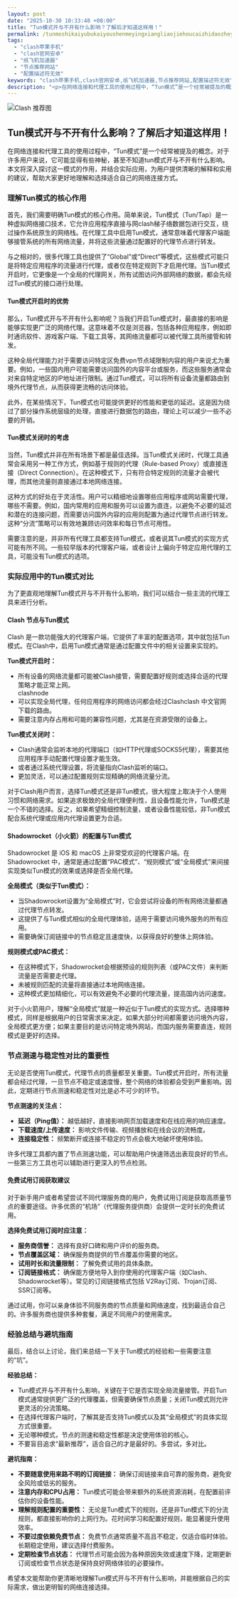 ```yaml
---
layout: post
date: "2025-10-30 10:33:48 +08:00"
title: "Tun模式开与不开有什么影响？了解后才知道这样用！"
permalink: /tunmoshikaiyubukaiyoushenmeyingxiangliaojiehoucaizhidaozheyangyong/
tags:
  - "clash苹果手机"
  - "clash官网安卓"
  - "纸飞机加速器"
  - "节点推荐网站"
  - "配置描述符无效"
keywords: "clash苹果手机,clash官网安卓,纸飞机加速器,节点推荐网站,配置描述符无效"
description: "<p>在网络连接和代理工具的使用过程中，“Tun模式”是一个经常被提及的概念。对于许多用户来说，它可能显得有些神秘，甚至不知道tun模式开与不开有什么影响。本文将深入探讨这一模式的作用，并结合实际应用，为用户提供清晰的解释和实用的建议，帮助大家更好地理解和选择适合自己的网络连接方式。</p>"
---
```


![Clash 推荐图](https://clashjd.github.io/assets/img/付费机场订阅.png)

## Tun模式开与不开有什么影响？了解后才知道这样用！

<p>在网络连接和代理工具的使用过程中，“Tun模式”是一个经常被提及的概念。对于许多用户来说，它可能显得有些神秘，甚至不知道tun模式开与不开有什么影响。本文将深入探讨这一模式的作用，并结合实际应用，为用户提供清晰的解释和实用的建议，帮助大家更好地理解和选择适合自己的网络连接方式。</p>
<h3>理解Tun模式的核心作用</h3>
<p>首先，我们需要明确Tun模式的核心作用。简单来说，Tun模式（Tun/Tap）是一种虚拟网络接口技术，它允许应用程序直接与网clash梯子络数据包进行交互，绕过操作系统原生的网络栈。在代理工具中启用Tun模式，通常意味着代理客户端能够接管系统的所有网络流量，并将这些流量通过配置好的代理节点进行转发。</p>
<p>与之相对的，很多代理工具也提供了“Global”或“Direct”等模式，这些模式可能只是将特定应用程序的流量进行代理，或者仅在特定规则下才启用代理。当Tun模式开启时，它更像是一个全局的代理网关，所有试图访问外部网络的数据，都会先经过Tun模式的接口进行处理。</p>
<h4>Tun模式开启时的优势</h4>
<p>那么，Tun模式开与不开有什么影响呢？当我们开启Tun模式时，最直接的影响是能够实现更广泛的网络代理。这意味着不仅是浏览器，包括各种应用程序，例如即时通讯软件、游戏客户端、下载工具等，其网络流量都可以被代理工具所接管和转发。</p>
<p>这种全局代理能力对于需要访问特定区免费vpn节点域限制内容的用户来说尤为重要。例如，一些国内用户可能需要访问国外的内容平台或服务，而这些服务通常会对来自特定地区的IP地址进行限制。通过Tun模式，可以将所有设备流量都路由到境外代理节点，从而获得更流畅的访问体验。</p>
<p>此外，在某些情况下，Tun模式也可能提供更好的性能和更低的延迟。这是因为绕过了部分操作系统层级的处理，直接进行数据包的路由，理论上可以减少一些不必要的开销。</p>
<h4>Tun模式关闭时的考虑</h4>
<p>当然，Tun模式并非在所有场景下都是最佳选择。当Tun模式关闭时，代理工具通常会采用另一种工作方式，例如基于规则的代理（Rule-based Proxy）或直接连接（Direct Connection）。在这种模式下，只有符合特定规则的流量才会被代理，而其他流量则直接通过本地网络连接。</p>
<p>这种方式的好处在于灵活性。用户可以精细地设置哪些应用程序或网站需要代理，哪些不需要。例如，国内常用的应用和服务可以设置为直连，以避免不必要的延迟和潜在的连接问题，而需要访问国外内容的应用则配置为通过代理节点进行转发。这种“分流”策略可以有效地兼顾访问效率和每日节点可用性。</p>
<p>需要注意的是，并非所有代理工具都支持Tun模式，或者说其Tun模式的实现方式可能有所不同。一些较早版本的代理客户端，或者设计上偏向于特定应用代理的工具，可能没有Tun模式的选项。</p>
<h3>实际应用中的Tun模式对比</h3>
<p>为了更直观地理解Tun模式开与不开有什么影响，我们可以结合一些主流的代理工具来进行分析。</p>
<h4>Clash 节点与Tun模式</h4>
<p>Clash 是一款功能强大的代理客户端，它提供了丰富的配置选项，其中就包括Tun模式。在Clash中，启用Tun模式通常是通过配置文件中的相关设置来实现的。</p>
<p><strong>Tun模式开启时：</strong></p>
<ul>
<li>所有设备的网络流量都可能被Clash接管，需要配置好规则或选择合适的代理策略才能正常上网。</li>
clashnode<li>可以实现全局代理，任何应用程序的网络访问都会经过Clashclash 中文官网下载的路由。</li>
<li>需要注意内存占用和可能的兼容性问题，尤其是在资源受限的设备上。</li>
</ul>
<p><strong>Tun模式关闭时：</strong></p>
<ul>
<li>Clash通常会监听本地的代理端口（如HTTP代理或SOCKS5代理），需要其他应用程序手动配置代理设置才能生效。</li>
<li>或者通过系统代理设置，将流量指向Clash监听的端口。</li>
<li>更加灵活，可以通过配置规则实现精确的网络流量分流。</li>
</ul>
<p>对于Clash用户而言，选择Tun模式还是非Tun模式，很大程度上取决于个人使用习惯和网络需求。如果追求极致的全局代理便利性，且设备性能允许，Tun模式是一个不错的选择。反之，如果希望精细控制流量，或者设备性能较低，非Tun模式配合系统代理或应用内代理设置更为合适。</p>
<h4>Shadowrocket（小火箭）的配置与Tun模式</h4>
<p>Shadowrocket 是 iOS 和 macOS 上非常受欢迎的代理客户端。在 Shadowrocket 中，通常是通过配置“PAC模式”、“规则模式”或“全局模式”来间接实现类似Tun模式的效果或选择是否全局代理。</p>
<p><strong>全局模式（类似于Tun模式）：</strong></p>
<ul>
<li>当Shadowrocket设置为“全局模式”时，它会尝试将设备的所有网络流量都通过代理节点转发。</li>
<li>这提供了与Tun模式相似的全局代理体验，适用于需要访问境外服务的所有应用。</li>
<li>需要确保订阅链接中的节点稳定且速度快，以获得良好的整体上网体验。</li>
</ul>
<p><strong>规则模式或PAC模式：</strong></p>
<ul>
<li>在这种模式下，Shadowrocket会根据预设的规则列表（或PAC文件）来判断流量是否需要走代理。</li>
<li>未被规则匹配的流量将直接通过本地网络连接。</li>
<li>这种模式更加精细化，可以有效避免不必要的代理流量，提高国内访问速度。</li>
</ul>
<p>对于小火箭用户，理解“全局模式”就是一种近似于Tun模式的实现方式。选择哪种模式，同样是根据用户的日常需求来决定。如果大部分时间都需要访问境外内容，全局模式更方便；如果主要目的是访问特定境外网站，而国内服务需要直连，规则模式是更好的选择。</p>
<h3>节点测速与稳定性对比的重要性</h3>
<p>无论是否使用Tun模式，代理节点的质量都至关重要。Tun模式开启时，所有流量都会经过代理，一旦节点不稳定或速度慢，整个网络的体验都会受到严重影响。因此，定期进行节点测速和稳定性对比是必不可少的环节。</p>
<p><strong>节点测速的关注点：</strong></p>
<ul>
<li><strong>延迟（Ping值）：</strong> 越低越好，直接影响网页加载速度和在线应用的响应速度。</li>
<li><strong>下载速度/上传速度：</strong> 影响文件传输、视频播放和在线会议的流畅度。</li>
<li><strong>连接稳定性：</strong> 频繁断开或连接不稳定的节点会极大地破坏使用体验。</li>
</ul>
<p>许多代理工具都内置了节点测速功能，可以帮助用户快速筛选出表现良好的节点。一些第三方工具也可以辅助进行更深入的节点检测。</p>
<h4>免费试用订阅获取建议</h4>
<p>对于新手用户或者希望尝试不同代理服务商的用户，免费试用订阅是获取高质量节点的重要途径。许多优质的“机场”（代理服务提供商）会提供一定时长的免费试用。</p>
<p><strong>选择免费试用订阅时应注意：</strong></p>
<ul>
<li><strong>服务商信誉：</strong> 选择有良好口碑和用户评价的服务商。</li>
<li><strong>节点覆盖区域：</strong> 确保服务商提供的节点覆盖你需要的地区。</li>
<li><strong>试用时长和流量限制：</strong> 了解免费试用的具体条款。</li>
<li><strong>订阅链接格式：</strong> 确保能方便地导入到你使用的代理客户端（如Clash、Shadowrocket等）。常见的订阅链接格式包括 V2Ray订阅、Trojan订阅、SSR订阅等。</li>
</ul>
<p>通过试用，你可以亲身体验不同服务商的节点质量和网络速度，找到最适合自己的。许多服务商也提供多种套餐，满足不同用户的使用需求。</p>
<h3>经验总结与避坑指南</h3>
<p>最后，结合以上讨论，我们来总结一下关于Tun模式的经验和一些需要注意的“坑”。</p>
<p><strong>经验总结：</strong></p>
<ul>
<li>Tun模式开与不开有什么影响，关键在于它是否实现全局流量接管。开启Tun模式通常提供更广泛的代理覆盖，但需要确保节点质量；关闭Tun模式则允许更灵活的分流策略。</li>
<li>在选择代理客户端时，了解其是否支持Tun模式以及其“全局模式”的具体实现方式很重要。</li>
<li>无论哪种模式，节点的测速和稳定性都是决定使用体验的核心。</li>
<li>不要盲目追求“最新推荐”，适合自己的才是最好的。多尝试，多对比。</li>
</ul>
<p><strong>避坑指南：</strong></p>
<ul>
<li><strong>不要随意使用来路不明的订阅链接：</strong> 确保订阅链接来自可靠的服务商，避免安全风险或低劣的服务。</li>
<li><strong>注意内存和CPU占用：</strong> Tun模式可能会带来额外的系统资源消耗，在配置前评估你的设备性能。</li>
<li><strong>理解规则配置的重要性：</strong> 无论是Tun模式下的规则，还是非Tun模式下的分流规则，都直接影响你的上网行为。花时间学习和配置好规则，能显著提升使用效率。</li>
<li><strong>不要过度依赖免费节点：</strong> 免费节点通常质量不高且不稳定，仅适合临时体验。长期稳定使用，建议选择付费服务。</li>
<li><strong>定期检查节点状态：</strong> 代理节点可能会因为各种原因失效或速度下降，定期更新订阅或检查节点状态是保持良好网络体验的必要操作。</li>
</ul>
<p>希望本文能帮助你更清晰地理解Tun模式开与不开有什么影响，并能根据自己的实际需求，做出更明智的网络连接选择。</p>